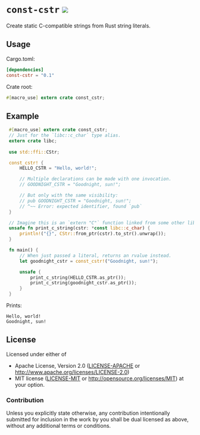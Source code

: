 # `const-cstr` [![](https://img.shields.io/crates/v/const-cstr.svg)](https://crates.io/crates/const-cstr)
Create static C-compatible strings from Rust string literals.

Usage
------
Cargo.toml:
```toml
[dependencies]
const-cstr = "0.1"
```

Crate root:
```rust
#[macro_use] extern crate const_cstr;
```

Example
-------
```rust
 #[macro_use] extern crate const_cstr;
 // Just for the `libc::c_char` type alias.
 extern crate libc;
     
 use std::ffi::CStr;

 const_cstr! {
     HELLO_CSTR = "Hello, world!";

     // Multiple declarations can be made with one invocation.
     // GOODNIGHT_CSTR = "Goodnight, sun!";

     // But only with the same visibility:
     // pub GOODNIGHT_CSTR = "Goodnight, sun!";
     // ^~~ Error: expected identifier, found `pub` 
 }

 // Imagine this is an `extern "C"` function linked from some other lib.
 unsafe fn print_c_string(cstr: *const libc::c_char) {
     println!("{}", CStr::from_ptr(cstr).to_str().unwrap());
 }

 fn main() {
     // When just passed a literal, returns an rvalue instead.
     let goodnight_cstr = const_cstr!("Goodnight, sun!");

     unsafe {
         print_c_string(HELLO_CSTR.as_ptr());
         print_c_string(goodnight_cstr.as_ptr());
     }
 }
 ```

 Prints:

 ```notest
 Hello, world!
 Goodnight, sun!
 ```

## License

Licensed under either of
 * Apache License, Version 2.0 ([LICENSE-APACHE](LICENSE-APACHE) or http://www.apache.org/licenses/LICENSE-2.0)
 * MIT license ([LICENSE-MIT](LICENSE-MIT) or http://opensource.org/licenses/MIT)
at your option.

### Contribution

Unless you explicitly state otherwise, any contribution intentionally submitted
for inclusion in the work by you shall be dual licensed as above, without any
additional terms or conditions.
